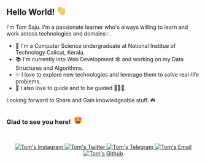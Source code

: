 ## Hello World! <img src="gif/hi.gif" width="25px">

I'm Tom Saju. I'm a passionate learner who's always willing to learn and work across technologies and domains💡.  

- 🔭 I'm a Computer Science undergraduate at National Institue of Technology Calicut, Kerala.
- 📚 I'm currently into Web Development 🕸️ and working on my Data Structures and Algorithms.
- ✨ I love to explore new technologies and leverage them to solve real-life problems.
- 💖 I also love to guide and to be guided 👨🏻‍💻.

Looking forward to Share and Gain knowledgeable stuff. ☘️

### Glad to see you here! <img src="gif/starstruck.gif" width="25px">
&nbsp;
<center>
<a href="https://www.instagram.com/t.o.m_s.a.j.u" target="_blank">
  <img  alt="Tom's Instagram" width="22px" src="https://cdn.jsdelivr.net/npm/simple-icons@v3/icons/instagram.svg" />
</a>
<a href="https://twitter.com/TomSaju2001" target="_blank">
  <img  alt="Tom's Twitter" width="22px" src="https://cdn.jsdelivr.net/npm/simple-icons@v3/icons/twitter.svg" />
</a>
<a href="https://t.me/tom_saju" target="_blank">
  <img  alt="Tom's Telegram" width="22px" src="https://cdn.jsdelivr.net/npm/simple-icons@v3/icons/telegram.svg" />
</a>
<a href="mailto:tomsaju33@gmail.com" target="_blank">
  <img  alt="Tom's Email" width="22px" src="https://cdn.jsdelivr.net/npm/simple-icons@v3/icons/gmail.svg" />
<a href="https://github.com/TomSaju2001" target="_blank">
  <img  alt="Tom's Github" width="22px" src="https://cdn.jsdelivr.net/npm/simple-icons@v3/icons/github.svg" />
</a>
<br/>
</center>
&nbsp;

